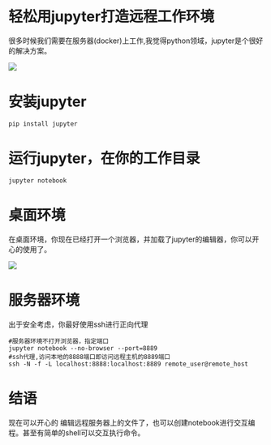 # 轻松用jupyter打造远程工作环境

很多时候我们需要在服务器(docker)上工作,我觉得python领域，jupyter是个很好的解决方案。

![](https://jupyter.readthedocs.io/en/latest/_static/_images/jupyter.svg)

# 安装jupyter

```
pip install jupyter
```

# 运行jupyter，在你的工作目录

```
jupyter notebook
```

# 桌面环境

在桌面环境，你现在已经打开一个浏览器，并加载了jupyter的编辑器，你可以开心的使用了。

![](https://jupyter.readthedocs.io/en/latest/_images/tryjupyter_file.png)

# 服务器环境

出于安全考虑，你最好使用ssh进行正向代理

```
#服务器环境不打开浏览器，指定端口
jupyter notebook --no-browser --port=8889
#ssh代理,访问本地的8888端口即访问远程主机的8889端口
ssh -N -f -L localhost:8888:localhost:8889 remote_user@remote_host
```

# 结语

现在可以开心的 编辑远程服务器上的文件了，也可以创建notebook进行交互编程。甚至有简单的shell可以交互执行命令。

